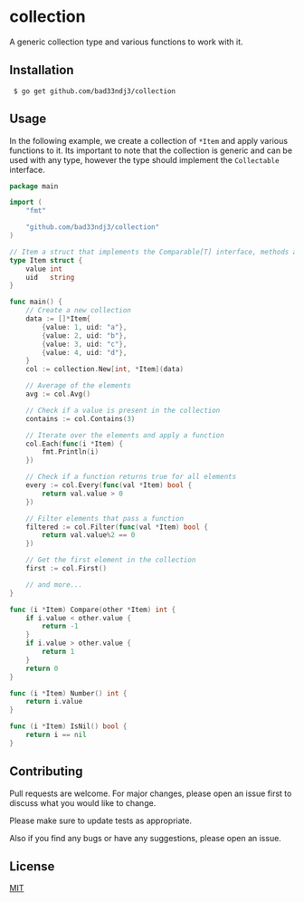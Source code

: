 # collection

A generic collection type and various functions to work with it.

## Installation

` $ go get github.com/bad33ndj3/collection`


## Usage

In the following example, we create a collection of `*Item` and apply various functions to it. Its important to note that the collection is generic and can be used with any type, however the type should implement the `Collectable` interface.

```go
package main

import (
	"fmt"

	"github.com/bad33ndj3/collection"
)

// Item a struct that implements the Comparable[T] interface, methods are below.
type Item struct {
	value int
	uid   string
}

func main() {
	// Create a new collection
	data := []*Item{
		{value: 1, uid: "a"},
		{value: 2, uid: "b"},
		{value: 3, uid: "c"},
		{value: 4, uid: "d"},
	}
	col := collection.New[int, *Item](data)

	// Average of the elements
	avg := col.Avg()

	// Check if a value is present in the collection
	contains := col.Contains(3)

	// Iterate over the elements and apply a function
	col.Each(func(i *Item) {
		fmt.Println(i)
	})

	// Check if a function returns true for all elements
	every := col.Every(func(val *Item) bool {
		return val.value > 0
	})

	// Filter elements that pass a function
	filtered := col.Filter(func(val *Item) bool {
		return val.value%2 == 0
	})

	// Get the first element in the collection
	first := col.First()

	// and more...
}

func (i *Item) Compare(other *Item) int {
	if i.value < other.value {
		return -1
	}
	if i.value > other.value {
		return 1
	}
	return 0
}

func (i *Item) Number() int {
	return i.value
}

func (i *Item) IsNil() bool {
	return i == nil
}

```

## Contributing
Pull requests are welcome. For major changes, please open an issue first to discuss what you would like to change.

Please make sure to update tests as appropriate.

Also if you find any bugs or have any suggestions, please open an issue.

## License
[MIT](https://choosealicense.com/licenses/mit/)
